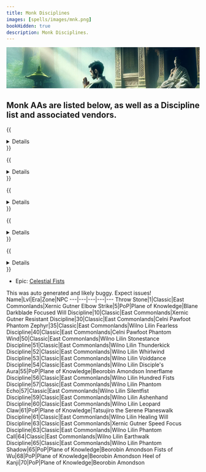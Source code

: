 ```yaml
---
title: Monk Disciplines
images: [spells/images/mnk.png]
bookHidden: true
description: Monk Disciplines.
---
```

![Monk Disciplines](images/mnk-banner.png)

## Monk AAs are listed below, as well as a Discipline list and associated vendors.

{{<details title="Crippling Strike (Active)">}}
Every 30 seconds, This ability grants you an Eagle Strike attack with a chance to reduce the movement speed of the target. This ability uses endurance when activated and can not be used at the same time as Stunning Kick or Eye Gouge.
{{</details>}}

{{<details title="Technique of Master Wu (Passive)">}}
Under the tutelage of Wu, Monks are able to hone their skills to the point of being able to execute a second and sometimes even third strike when scoring a hit with their special attacks.  This ability grants a 20 percent increase in the chance of scoring multiple special attacks.
{{</details>}}

{{<details title="Bazaar Gate (Active)">}}
Every 10 minutes, Allows you to teleport to the bazaar when out of combat.
{{</details>}}

{{<details title="Eyes Wide Open Rank 8 (Passive)">}}
This passive ability increases the capacity of your extended target window by one slot per rank.
{{</details>}}

{{<details title="Mystical Attuning Rank 5 (Passive)">}}
This ability increases the number of mystical effects that can affect you at once by 1 per rank.
{{</details>}}

- Epic: [Celestial Fists](epics/mnk-epic.md)

This was auto generated and likely buggy. Expect issues!
Name|Lvl|Era|Zone|NPC
---|---|---|---|---
Throw Stone|1|Classic|East Commonlands|Xernic Gutner
Elbow Strike|5|PoP|Plane of Knowledge|Blane Darkblade
Focused Will Discipline|10|Classic|East Commonlands|Xernic Gutner
Resistant Discipline|30|Classic|East Commonlands|Celni Pawfoot
Phantom Zephyr|35|Classic|East Commonlands|Wilno Lilin
Fearless Discipline|40|Classic|East Commonlands|Celni Pawfoot
Phantom Wind|50|Classic|East Commonlands|Wilno Lilin
Stonestance Discipline|51|Classic|East Commonlands|Wilno Lilin
Thunderkick Discipline|52|Classic|East Commonlands|Wilno Lilin
Whirlwind Discipline|53|Classic|East Commonlands|Wilno Lilin
Voiddance Discipline|54|Classic|East Commonlands|Wilno Lilin
Disciple's Aura|55|PoP|Plane of Knowledge|Beorobin Amondson
Innerflame Discipline|56|Classic|East Commonlands|Wilno Lilin
Hundred Fists Discipline|57|Classic|East Commonlands|Wilno Lilin
Phantom Echo|57|Classic|East Commonlands|Wilno Lilin
Silentfist Discipline|59|Classic|East Commonlands|Wilno Lilin
Ashenhand Discipline|60|Classic|East Commonlands|Wilno Lilin
Leopard Claw|61|PoP|Plane of Knowledge|Tatsujiro the Serene
Planeswalk Discipline|61|Classic|East Commonlands|Wilno Lilin
Healing Will Discipline|63|Classic|East Commonlands|Xernic Gutner
Speed Focus Discipline|63|Classic|East Commonlands|Wilno Lilin
Phantom Call|64|Classic|East Commonlands|Wilno Lilin
Earthwalk Discipline|65|Classic|East Commonlands|Wilno Lilin
Phantom Shadow|65|PoP|Plane of Knowledge|Beorobin Amondson
Fists of Wu|68|PoP|Plane of Knowledge|Beorobin Amondson
Heel of Kanji|70|PoP|Plane of Knowledge|Beorobin Amondson
